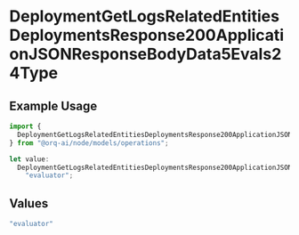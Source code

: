 # DeploymentGetLogsRelatedEntitiesDeploymentsResponse200ApplicationJSONResponseBodyData5Evals24Type

## Example Usage

```typescript
import {
  DeploymentGetLogsRelatedEntitiesDeploymentsResponse200ApplicationJSONResponseBodyData5Evals24Type,
} from "@orq-ai/node/models/operations";

let value:
  DeploymentGetLogsRelatedEntitiesDeploymentsResponse200ApplicationJSONResponseBodyData5Evals24Type =
    "evaluator";
```

## Values

```typescript
"evaluator"
```